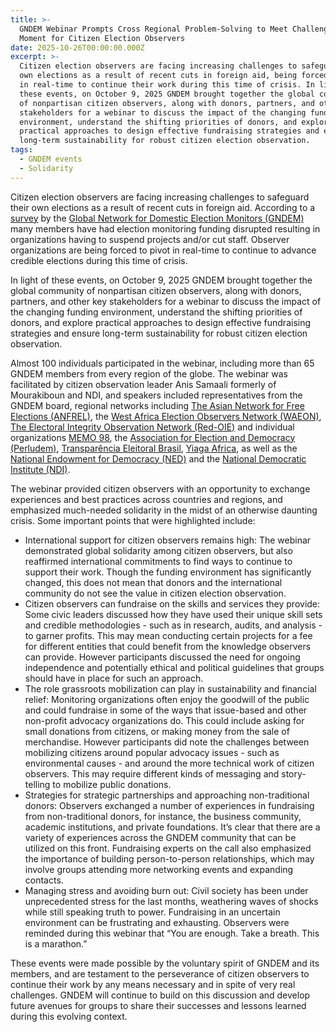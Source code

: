 ```yaml
---
title: >-
  GNDEM Webinar Prompts Cross Regional Problem-Solving to Meet Challenging
  Moment for Citizen Election Observers
date: 2025-10-26T00:00:00.000Z
excerpt: >-
  Citizen election observers are facing increasing challenges to safeguard their
  own elections as a result of recent cuts in foreign aid, being forced to pivot
  in real-time to continue their work during this time of crisis. In light of
  these events, on October 9, 2025 GNDEM brought together the global community
  of nonpartisan citizen observers, along with donors, partners, and other key
  stakeholders for a webinar to discuss the impact of the changing funding
  environment, understand the shifting priorities of donors, and explore
  practical approaches to design effective fundraising strategies and ensure
  long-term sustainability for robust citizen election observation. 
tags:
  - GNDEM events
  - Solidarity
---
```


Citizen election observers are facing increasing challenges to safeguard their own elections as a result of recent cuts in foreign aid. According to a [survey](https://drive.google.com/file/d/1hFHzJmNqTJ04Cio5KL1QL8ONarHaXn5m/view?usp=sharing) by the [Global Network for Domestic Election Monitors (GNDEM)](https://www.gndem.org/) many members have had election monitoring funding disrupted resulting in organizations having to suspend projects and/or cut staff. Observer organizations are being forced to pivot in real-time to continue to advance credible elections during this time of crisis.

In light of these events, on October 9, 2025 GNDEM brought together the global community of nonpartisan citizen observers, along with donors, partners, and other key stakeholders for a webinar to discuss the impact of the changing funding environment, understand the shifting priorities of donors, and explore practical approaches to design effective fundraising strategies and ensure long-term sustainability for robust citizen election observation. 

Almost 100 individuals participated in the webinar, including more than 65 GNDEM members from every region of the globe. The webinar was facilitated by citizen observation leader Anis Samaali formerly of Mourakiboun and NDI, and speakers included representatives from the GNDEM board, regional networks including [The Asian Network for Free Elections (ANFREL)](https://anfrel.org/), the [West Africa Election Observers Network (WAEON)](https://www.waeon.org/), [The Electoral Integrity Observation Network (Red-OIE)](https://moe.org.co/quienes-conforman-la-red-oie/) and individual organizations [MEMO 98](https://memo98.sk/), the [Association for Election and Democracy (Perludem)](https://perludem.com/), [Transparência Eleitoral Brasil](https://transparenciaeleitoral.com.br/), [Yiaga Africa](https://yiaga.org/fr/), as well as the [National Endowment for Democracy (NED)](https://www.ned.org/) and the [National Democratic Institute (NDI)](https://www.ndi.org/).

The webinar provided citizen observers with an opportunity to exchange experiences and best practices across countries and regions, and emphasized much-needed solidarity in the midst of an otherwise daunting crisis. Some important points that were highlighted include:

* International support for citizen observers remains high: The webinar demonstrated global solidarity among citizen observers, but also reaffirmed international commitments to find ways to continue to support their work. Though the funding environment has significantly changed, this does not mean that donors and the international community do not see the value in citizen election observation. 
* Citizen observers can fundraise on the skills and services they provide: Some civic leaders discussed how they have used their unique skill sets and credible methodologies - such as in research, audits, and analysis - to garner profits. This may mean conducting certain projects for a fee for different entities that could benefit from the knowledge observers can provide. However participants discussed the need for ongoing independence and potentially ethical and political guidelines that groups should have in place for such an approach. 
* The role grassroots mobilization can play in sustainability and financial relief: Monitoring organizations often enjoy the goodwill of the public and could fundraise in some of the ways that issue-based and other non-profit advocacy organizations do. This could include asking for small donations from citizens, or making money from the sale of merchandise. However participants did note the challenges between mobilizing citizens around popular advocacy issues - such as environmental causes - and around the more technical work of citizen observers. This may require different kinds of messaging and story-telling to mobilize public donations.
* Strategies for strategic partnerships and approaching non-traditional donors: Observers exchanged a number of experiences in fundraising from non-traditional donors, for instance, the business community, academic institutions, and private foundations. It’s clear that there are a variety of experiences across the GNDEM community that can be utilized on this front. Fundraising experts on the call also emphasized the importance of building person-to-person relationships, which may involve groups attending more networking events and expanding contacts. 
* Managing stress and avoiding burn out: Civil society has been under unprecedented stress for the last months, weathering waves of shocks while still speaking truth to power. Fundraising in an uncertain environment can be frustrating and exhausting. Observers were reminded during this webinar that “You are enough. Take a breath. This is a marathon.”

These events were made possible by the voluntary spirit of GNDEM and its members, and are testament to the perseverance of citizen observers to continue their work by any means necessary and in spite of very real challenges. GNDEM will continue to build on this discussion and develop future avenues for groups to share their successes and lessons learned during this evolving context.
